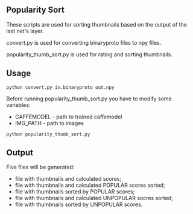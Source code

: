 ## Popularity Sort

These scripts are used for sorting thumbnails based on the output of the last net's layer.

convert.py is used for converting binaryproto files to npy files.

popularity_thumb_sort.py is used for rating and sorting thumbnails.

## Usage

<code>python convert.py in.binaryproto out.npy</code>

Before running popularity_thumb_sort.py you have to modify some variables:
 * CAFFEMODEL - path to trained caffemodel
 * IMG_PATH - path to images

<code>python popularity_thumb_sort.py</code>

## Output

Five files will be generated:
 * file with thumbnails and calculated scores;
 * file with thumbnails and calculated POPULAR scores sorted;
 * file with thumbnails sorted by POPULAR scores;
 * file with thumbnails and calculated UNPOPULAR socres sorted;
 * file with thumbnails sorted by UNPOPULAR scores.
